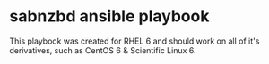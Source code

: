 # sabnzbd ansible playbook

This playbook was created for RHEL 6 and should work on all of it's derivatives, such as CentOS 6 & Scientific Linux 6.

